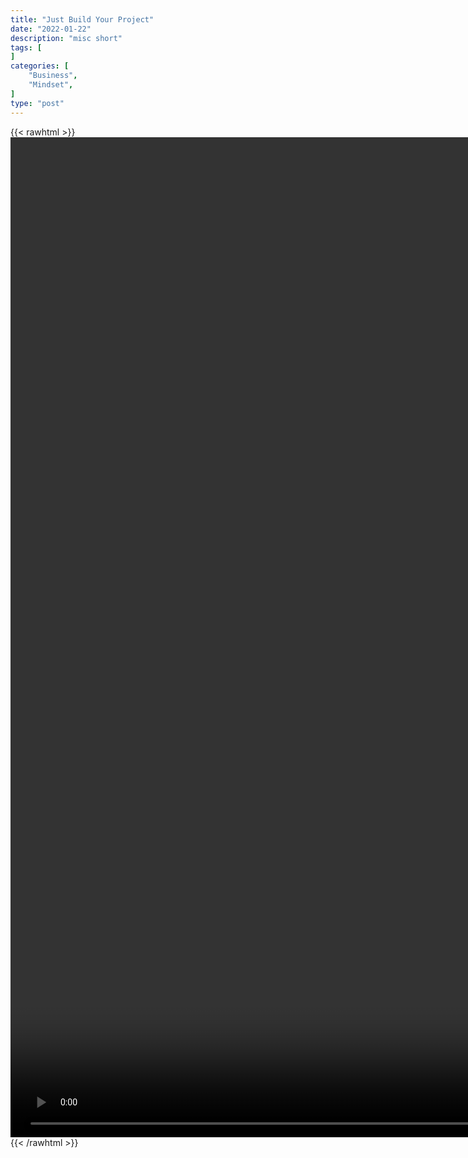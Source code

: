 ```yaml
---
title: "Just Build Your Project"
date: "2022-01-22"
description: "misc short"
tags: [
]
categories: [
    "Business",
    "Mindset",
]
type: "post"
---
```

{{< rawhtml >}}
    <video style="height:40vh;width:auto" overflow="hidden" controls>
        <source src="https://clips.dev00ps.com/MISC/just_build.mp4" type="video/mp4"> 
    </video>
{{< /rawhtml >}}